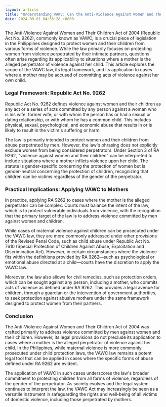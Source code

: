 ```yaml
---
layout: article
title: "Understanding VAWC: Can the Anti-Violence Against Women and Their Children Act Be Applied to Mothers in the Philippines?"
date: 2024-09-01 04:36:28 +0800
---
```


<p>The Anti-Violence Against Women and Their Children Act of 2004 (Republic Act No. 9262), commonly known as VAWC, is a crucial piece of legislation in the Philippines designed to protect women and their children from various forms of violence. While the law primarily focuses on protecting women from violence perpetrated by their intimate partners, questions often arise regarding its applicability to situations where a mother is the alleged perpetrator of violence against her child. This article explores the scope of the VAWC law, its legal framework, and its application to cases where a mother may be accused of committing acts of violence against her own child.</p> <h3>Legal Framework: Republic Act No. 9262</h3> <p>Republic Act No. 9262 defines violence against women and their children as any act or a series of acts committed by any person against a woman who is his wife, former wife, or with whom the person has or had a sexual or dating relationship, or with whom he has a common child. This includes physical, sexual, psychological, and economic abuse that results in or is likely to result in the victim's suffering or harm.</p> <p>The law is primarily intended to protect women and their children from abuse perpetrated by men. However, the law's phrasing does not explicitly exclude women from being considered perpetrators. Under Section 3 of RA 9262, "violence against women and their children" can be interpreted to include situations where a mother inflicts violence upon her child. The statute is gender-specific concerning the protection of women but is gender-neutral concerning the protection of children, recognizing that children can be victims regardless of the gender of the perpetrator.</p> <h3>Practical Implications: Applying VAWC to Mothers</h3> <p>In practice, applying RA 9262 to cases where the mother is the alleged perpetrator can be complex. Courts must balance the intent of the law, which is to protect vulnerable individuals from violence, with the recognition that the primary target of the law is to address violence committed by men against women and children.</p> <p>While cases of maternal violence against children can be prosecuted under the VAWC law, they are more commonly addressed under other provisions of the Revised Penal Code, such as child abuse under Republic Act No. 7610 (Special Protection of Children Against Abuse, Exploitation and Discrimination Act). However, in certain circumstances where the violence fits within the definitions provided by RA 9262—such as psychological or emotional abuse directed at a child—courts have the discretion to apply the VAWC law.</p> <p>Moreover, the law also allows for civil remedies, such as protection orders, which can be sought against any person, including a mother, who commits acts of violence as defined under RA 9262. This provides a legal avenue for children, through a guardian or the intervention of government authorities, to seek protection against abusive mothers under the same framework designed to protect women from their partners.</p> <h3>Conclusion</h3> <p>The Anti-Violence Against Women and Their Children Act of 2004 was crafted primarily to address violence committed by men against women and their children. However, its legal provisions do not preclude its application to cases where a mother is the alleged perpetrator of violence against her child. In the Philippines, while maternal violence is more commonly prosecuted under child protection laws, the VAWC law remains a potent legal tool that can be applied in cases where the specific forms of abuse defined under RA 9262 are evident.</p> <p>The application of VAWC in such cases underscores the law's broader commitment to protecting children from all forms of violence, regardless of the gender of the perpetrator. As society evolves and the legal system continues to interpret the law, the VAWC Act may increasingly be seen as a versatile instrument in safeguarding the rights and well-being of all victims of domestic violence, including those perpetrated by mothers.</p>
